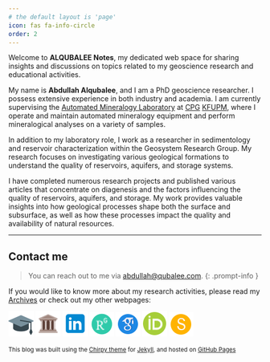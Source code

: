 ```yaml
---
# the default layout is 'page'
icon: fas fa-info-circle
order: 2
---
```

Welcome to **ALQUBALEE Notes**, my dedicated web space for sharing insights and discussions on topics related to my geoscience research and educational activities.

My name is **Abdullah Alqubalee**, and I am a PhD geoscience researcher. I possess extensive experience in both industry and academia. I am currently supervising the [Automated Mineralogy Laboratory](https://cpg.kfupm.edu.sa/aml) at [CPG](https://cpg.kfupm.edu.sa/) [KFUPM](https://kfupm.edu.sa/), where I operate and maintain automated mineralogy equipment and perform mineralogical analyses on a variety of samples.

In addition to my laboratory role, I work as a researcher in sedimentology and reservoir characterization within the Geosystem Research Group. My research focuses on investigating various geological formations to understand the quality of reservoirs, aquifers, and storage systems.

I have completed numerous research projects and published various articles that concentrate on diagenesis and the factors influencing the quality of reservoirs, aquifers, and storage. My work provides valuable insights into how geological processes shape both the surface and subsurface, as well as how these processes impact the quality and availability of natural resources.




___


## Contact me


> You can reach out to me via [abdullah@qubalee.com](mailto:abdullah@qubalee.com).
{: .prompt-info }


If you would like to know more about my research activities, please read my [Archives](/archives/) or check out my other webpages:

[![CPG](https://raw.githubusercontent.com/qubalee/qubalee/refs/heads/main/images/icons/college-c.png "CPG")](https://cpg.kfupm.edu.sa/bio/qubalee/) 
[![KFUPM](https://raw.githubusercontent.com/qubalee/qubalee/refs/heads/main/images/icons/university-c.png "KFUPM")](https://pure.kfupm.edu.sa/en/persons/abdullah-alqubalee) 
[![LinkedIn](https://raw.githubusercontent.com/qubalee/qubalee/refs/heads/main/images/icons/linkedin-c.png "LinkedIn")](https://linkedin.com/in/qubalee) 
[![ResearchGate](https://raw.githubusercontent.com/qubalee/qubalee/refs/heads/main/images/icons/res-g.png "ResearchGate")](https://www.researchgate.net/profile/Abdullah-Alqubalee)
[![Google Scholar](https://raw.githubusercontent.com/qubalee/qubalee/refs/heads/main/images/icons/googlescholar-c.png "Google Scholar")](https://scholar.google.com/citations?user=B-qHbuwAAAAJ&hl=en&oi=ao)
[![ORCID](https://raw.githubusercontent.com/qubalee/qubalee/refs/heads/main/images/icons/orcid-c.png "ORCID")](https://orcid.org/0000-0002-0543-9026) 
[![Scopus](https://raw.githubusercontent.com/qubalee/qubalee/refs/heads/main/images/icons/scopus.png "Scopus")](https://www.scopus.com/authid/detail.uri?authorId=57196439599) 


<small>This blog was built using the [Chirpy theme](https://github.com/cotes2020/jekyll-theme-chirpy) for [Jekyll](https://jekyllrb.com/), and hosted on [GitHub Pages](https://pages.github.com/)</small>

